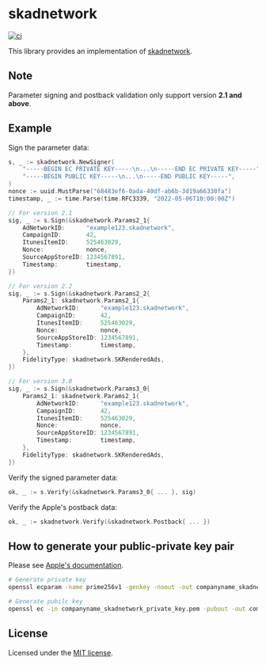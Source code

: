 # skadnetwork

[![ci](https://github.com/mechiru/skadnetwork/workflows/ci/badge.svg)](https://github.com/mechiru/skadnetwork/actions?query=workflow:ci)

This library provides an implementation of [skadnetwork](https://developer.apple.com/documentation/storekit/skadnetwork).


## Note
Parameter signing and postback validation only support version **2.1 and above**.


## Example

Sign the parameter data:
```go
s, _ := skadnetwork.NewSigner(
    "-----BEGIN EC PRIVATE KEY-----\n...\n-----END EC PRIVATE KEY-----" +
    "-----BEGIN PUBLIC KEY-----\n...\n-----END PUBLIC KEY-----",
)
nonce := uuid.MustParse("68483ef6-0ada-40df-ab6b-3d19a66330fa")
timestamp, _ := time.Parse(time.RFC3339, "2022-05-06T10:00:00Z")

// For version 2.1
sig, _ := s.Sign(&skadnetwork.Params2_1{
    AdNetworkID:      "example123.skadnetwork",
    CampaignID:       42,
    ItunesItemID:     525463029,
    Nonce:            nonce,
    SourceAppStoreID: 1234567891,
    Timestamp:        timestamp,
})

// For version 2.2
sig, _ := s.Sign(&skadnetwork.Params2_2{
    Params2_1: skadnetwork.Params2_1{
        AdNetworkID:      "example123.skadnetwork",
        CampaignID:       42,
        ItunesItemID:     525463029,
        Nonce:            nonce,
        SourceAppStoreID: 1234567891,
        Timestamp:        timestamp,
    },
    FidelityType: skadnetwork.SKRenderedAds,
})

// For version 3.0
sig, _ := s.Sign(&skadnetwork.Params3_0{
    Params2_1: skadnetwork.Params2_1{
        AdNetworkID:      "example123.skadnetwork",
        CampaignID:       42,
        ItunesItemID:     525463029,
        Nonce:            nonce,
        SourceAppStoreID: 1234567891,
        Timestamp:        timestamp,
    },
    FidelityType: skadnetwork.SKRenderedAds,
})
```

Verify the signed parameter data:
```go
ok, _ := s.Verify(&skadnetwork.Params3_0{ ... }, sig)
```

Verify the Apple's postback data:
```go
ok, _ := skadnetwork.Verify(&skadnetwork.Postback{ ... })
```


## How to generate your public-private key pair

Please see [Apple's documentation](https://developer.apple.com/documentation/storekit/skadnetwork/registering_an_ad_network#3657881).

```bash
# Generate private key
openssl ecparam -name prime256v1 -genkey -noout -out companyname_skadnetwork_private_key.pem

# Generate pubilc key
openssl ec -in companyname_skadnetwork_private_key.pem -pubout -out companyname_skadnetwork_public_key.pem
```


## License
Licensed under the [MIT license](./LICENSE).
